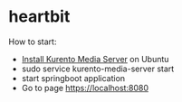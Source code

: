 # heartbit

How to start:
- [Install Kurento Media Server](http://doc-kurento.readthedocs.io/en/stable/installation_guide.html) on Ubuntu
- sudo service kurento-media-server start
- start springboot application
- Go to page [https://localhost:8080](https://localhost:8080)
